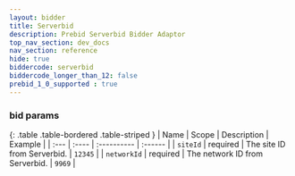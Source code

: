```yaml
---
layout: bidder
title: Serverbid
description: Prebid Serverbid Bidder Adaptor
top_nav_section: dev_docs
nav_section: reference
hide: true
biddercode: serverbid
biddercode_longer_than_12: false
prebid_1_0_supported : true
---
```



### bid params

{: .table .table-bordered .table-striped }
| Name              | Scope    | Description                                                                                                          | Example                                       |
| :---              | :----    | :----------                                                                                                          | :------                                       |
| `siteId`      | required | The site ID from Serverbid.                                                                                    | `12345`                                       |
| `networkId`       | required | The network ID from Serverbid.                    | `9969`                                        |
